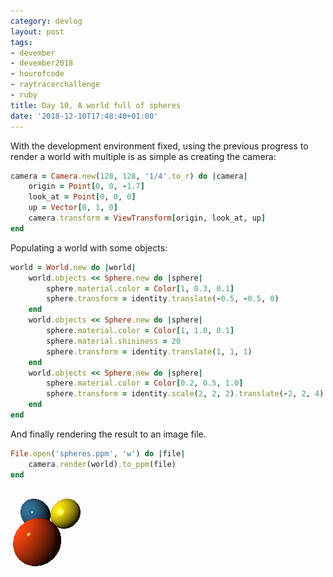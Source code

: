```yaml
---
category: devlog
layout: post
tags:
- devember
- devember2018
- hourofcode
- raytracerchallenge
- ruby
title: Day 10, A world full of spheres
date: '2018-12-10T17:48:40+01:00'
---
```

With the development environment fixed, using the previous progress to render a world with multiple is as simple as creating the camera:

```ruby
camera = Camera.new(128, 128, '1/4'.to_r) do |camera|
    origin = Point[0, 0, -1.7]
    look_at = Point[0, 0, 0]
    up = Vector[0, 1, 0]
    camera.transform = ViewTransform[origin, look_at, up]
end
```

Populating a world with some objects:

```ruby
world = World.new do |world|
    world.objects << Sphere.new do |sphere|
        sphere.material.color = Color[1, 0.3, 0.1]
        sphere.transform = identity.translate(-0.5, -0.5, 0)
    end
    world.objects << Sphere.new do |sphere|
        sphere.material.color = Color[1, 1.0, 0.1]
        sphere.material.shininess = 20
        sphere.transform = identity.translate(1, 1, 1)
    end
    world.objects << Sphere.new do |sphere|
        sphere.material.color = Color[0.2, 0.5, 1.0]
        sphere.transform = identity.scale(2, 2, 2).translate(-2, 2, 4)
    end
end
```

And finally rendering the result to an image file.

```ruby
File.open('spheres.ppm', 'w') do |file|
    camera.render(world).to_ppm(file)
end
```

![Spheres](/img/2018/12/spheres.png)
